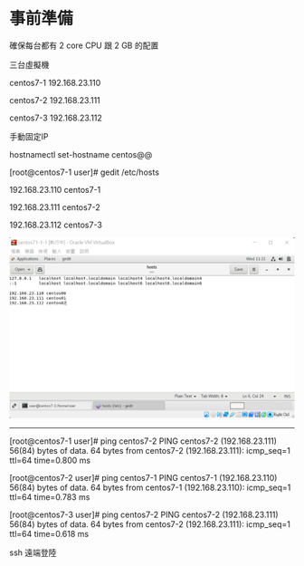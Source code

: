 # 事前準備

確保每台都有 2 core CPU 跟 2 GB 的配置

三台虛擬機

centos7-1 192.168.23.110

centos7-2 192.168.23.111

centos7-3 192.168.23.112

手動固定IP

hostnamectl set-hostname centos@@

[root@centos7-1 user]# gedit /etc/hosts

192.168.23.110 centos7-1

192.168.23.111 centos7-2

192.168.23.112 centos7-3

![Untitled](%E4%BA%8B%E5%89%8D%E6%BA%96%E5%82%99%2071d0df02d3fe40ad98c8768672a39de2/Untitled.png)

---

[root@centos7-1 user]# ping centos7-2
PING centos7-2 (192.168.23.111) 56(84) bytes of data.
64 bytes from centos7-2 (192.168.23.111): icmp_seq=1 ttl=64 time=0.800 ms

[root@centos7-2 user]# ping centos7-1
PING centos7-1 (192.168.23.110) 56(84) bytes of data.
64 bytes from centos7-1 (192.168.23.110): icmp_seq=1 ttl=64 time=0.783 ms

[root@centos7-3 user]# ping centos7-2
PING centos7-2 (192.168.23.111) 56(84) bytes of data.
64 bytes from centos7-2 (192.168.23.111): icmp_seq=1 ttl=64 time=0.618 ms

ssh 遠端登陸